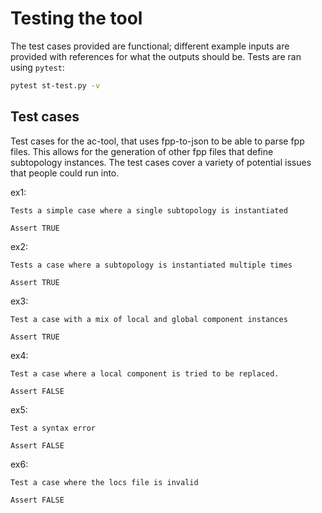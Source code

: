 # Testing the tool

The test cases provided are functional; different example inputs are provided with references for what the outputs should be. Tests are ran using `pytest`:

```bash
pytest st-test.py -v
```

## Test cases
Test cases for the ac-tool, that uses fpp-to-json to be able to parse fpp files. This allows for the generation of other fpp files that define subtopology instances. The test cases cover a variety of potential issues that people could run into.

ex1:

    Tests a simple case where a single subtopology is instantiated

    Assert TRUE
    
ex2:

    Tests a case where a subtopology is instantiated multiple times

    Assert TRUE
    
ex3:

    Test a case with a mix of local and global component instances

    Assert TRUE
    
ex4:

    Test a case where a local component is tried to be replaced. 

    Assert FALSE
    
ex5:

    Test a syntax error

    Assert FALSE
    
ex6:

    Test a case where the locs file is invalid
    
    Assert FALSE